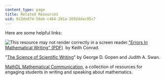 ```yaml
---
content_type: page
title: Related Resources
uid: 012de074-58ab-c464-201a-2692ddac95c7
---
```


Here are some helpful links:

![This resource may not render correctly in a screen reader.](/images/inacessible.gif)["Errors In Mathematical Writing" (PDF)](http://www.math.uconn.edu/~kconrad/math216/mathwriting.pdf)  by Keith Conrad.

"[The Science of Scientific Writing](https://www.e-education.psu.edu/styleforstudents/c10_p6.html)" by George D. Gopen and Judith A. Swan.

[MathDL Mathematical Communication](http://mathcomm.org/), a collection of resources for engaging students in writing and speaking about mathematics.